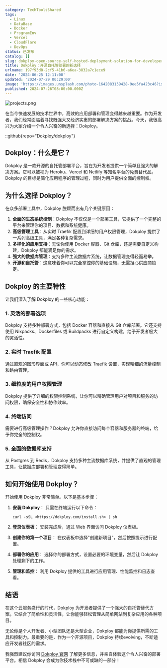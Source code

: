 ```yaml
---
category: TechToolsShared
tags:
  - Linux
  - DataBase
  - Docker
  - ProgramEnv
  - Vercel
  - CloudFlare
  - DevOps
status: 已发布
catalog: []
slug: dokploy-open-source-self-hosted-deployment-solution-for-developers
title: Dokploy：开源自托管部署的新选择
urlname: 197f93d8-2cf5-41b6-a6ea-3832a7c1ece9
date: '2024-06-25 12:11:00'
updated: '2024-07-29 00:29:00'
image: 'https://images.unsplash.com/photo-1642083139428-9ee5fa423c46?ixlib=rb-4.0.3&q=85&fm=jpg&crop=entropy&cs=srgb'
published: 2024-07-26T08:00:00.000Z
---
```


![projects.png](https://prod-files-secure.s3.us-west-2.amazonaws.com/5d24fe63-e567-4804-86f9-9fdc62e13082/adfdc1fe-2109-46ac-9ad4-f50e8631f20c/projects.png?X-Amz-Algorithm=AWS4-HMAC-SHA256&X-Amz-Content-Sha256=UNSIGNED-PAYLOAD&X-Amz-Credential=ASIAZI2LB4665IWRU5CN%2F20250302%2Fus-west-2%2Fs3%2Faws4_request&X-Amz-Date=20250302T053706Z&X-Amz-Expires=3600&X-Amz-Security-Token=IQoJb3JpZ2luX2VjEH4aCXVzLXdlc3QtMiJHMEUCIQClI0WyqUSrF5aon2nnpqaTt5Yddfw4FokEut6bmQG7%2FwIgXXcoohMGyCgpc6FGK7zCfFbS1Psjo07gg42g2DT0660qiAQItv%2F%2F%2F%2F%2F%2F%2F%2F%2F%2FARAAGgw2Mzc0MjMxODM4MDUiDEXfcl%2BPiHATZSvx6ircA8h3W%2FjGwX%2BjDk4oCD6iRzWfW8BpY8FNGB3K5LycjRb%2FkI5j%2F4mirppVow%2B6qUw49sJWyl21MziLRZZny4XO3hhoqw37ZmFO7xQGKs2N1kh5YMf%2BdqeexpakYVX62fUap8hWZkDIQvBpC6gQPoNTox%2B8S8UI%2BAWkgtn0BX1rzTOphjTNzsRFL6HKZzxCQ8DzqFqgjruHeJ04YlSpXW%2FqWaINaA8Fo1rrpJJw7XEiSDS5PDzIX6H3xGfmbGpjggJpwbh5misMdbx4YFnubjTnrc2%2BndATp%2FA84340SJsACSqKVreZ2HVxox3GBtpBXDL0YDYp2UJdV6VAu1Zy4Vc9gi6zFXGQFXVQzUDRjVvVzvTpifBlR%2Bsi1YKlS1s8H46%2Fh7v7%2Fd8euhB5PHXamu5z7U0nEJd8Tfq3wuw5TDPijM2AvBQeZJYXh0jtRuLuIP3YJ2xfR%2B%2FXlKLDkAJ9zQzWhZEwKZxyPYWR8b%2F6n9suYDpw9N%2BtRG7LQIMC3yMijYPXv9PBiB4%2BkHPEyJdyUgHQ5jQ7mZMvQQ4gZalW1WnGLpW7ga66v6zfYi2GDr6J5k9V3BdmLgjWWSbvdcoYS4sWq%2FLdOcx1SIAN1Fb481xvaThQ6TYVrfM0N9wW6wJsMLbWj74GOqUBlsRg7oqtKTchRj88rpoGJEYSS1Y%2BFlp%2Bi0WCI8sOaOxJZNy0DCAvW1%2BTnHQFwxzYoPVN69B9FhT6DYhSgregjj2DrjkYICAvXlyFXFCGL7k2a1Gc51HBMGTEqFvu89kv1%2FMs7n%2F51UWgw%2FrXnbLQGuHW7ExfzJ1CUdwaUefgobA5KIAkbkO8vd6uAm0xkX2LD9XLFqD7YjCBqCYkVTkfogplyV7H&X-Amz-Signature=78578136011faa8acd00410eca5be5c268869c29c9046fd227c7a09487db5cc2&X-Amz-SignedHeaders=host&x-id=GetObject)


在当今快速发展的技术世界中，高效的应用部署和管理变得越来越重要。作为开发者，我们经常面临着寻找既强大又经济实惠的部署解决方案的挑战。今天，我很高兴为大家介绍一个令人兴奋的新选择：Dokploy。


::github{repo="Dokploy/dokploy"}


## Dokploy：什么是它？


Dokploy 是一款开源的自托管部署平台，旨在为开发者提供一个简单且强大的解决方案。它可以被视为 Heroku、Vercel 和 Netlify 等知名平台的免费替代品。Dokploy 的目标是简化应用程序的管理过程，同时为用户提供全面的控制权。


## 为什么选择 Dokploy？


在众多部署工具中，Dokploy 脱颖而出有几个关键原因：

1. **全面的生态系统控制**：Dokploy 不仅仅是一个部署工具，它提供了一个完整的平台来管理你的项目、数据和系统健康。
2. **高级管理工具**：从实时 Traefik 配置到详细的用户权限管理，Dokploy 提供了一系列高级工具，满足各种复杂需求。
3. **多样化的应用支持**：无论你使用 Docker 容器、Git 仓库，还是需要自定义构建，Dokploy 都能满足你的需求。
4. **强大的数据库管理**：支持多种主流数据库系统，让数据管理变得轻而易举。
5. **开源和自托管**：这意味着你可以完全掌控你的基础设施，无需担心供应商锁定。

## Dokploy 的主要特性


让我们深入了解 Dokploy 的一些核心功能：


### 1. 灵活的部署选项


Dokploy 支持多种部署方式，包括 Docker 容器和直接从 Git 仓库部署。它还支持使用 Nixpacks、Dockerfiles 或 Buildpacks 进行自定义构建，给予开发者极大的灵活性。


### 2. 实时 Traefik 配置


通过直观的图形界面或 API，你可以动态修改 Traefik 设置，实现精细的流量控制和路由管理。


### 3. 细粒度的用户权限管理


Dokploy 提供了详细的权限控制系统，让你可以精确管理用户对项目和服务的访问权限，确保安全性和协作效率。


### 4. 终端访问


需要进行高级管理操作？Dokploy 允许你直接访问每个容器和服务器的终端，给予你完全的控制权。


### 5. 全面的数据库支持


从 Postgres 到 Redis，Dokploy 支持多种主流数据库系统，并提供了直观的管理工具，让数据库部署和管理变得简单。


## 如何开始使用 Dokploy？


开始使用 Dokploy 非常简单。以下是基本步骤：

1. **安装 Dokploy**：
只需在终端运行以下命令：

	```plain text
	curl -sSL <https://dokploy.com/install.sh> | sh
	```

2. **登录仪表板**：
安装完成后，通过 Web 界面访问 Dokploy 仪表板。
3. **创建你的第一个项目**：
在仪表板中选择"创建新项目"，然后按照提示进行配置。
4. **部署你的应用**：
选择你的部署方式，设置必要的环境变量，然后让 Dokploy 处理剩下的工作。
5. **管理和监控**：
利用 Dokploy 提供的工具进行应用管理、性能监控和日志查看。

## 结语


在这个云服务盛行的时代，Dokploy 为开发者提供了一个强大的自托管替代方案。它结合了简单性和灵活性，让你能够轻松管理从简单网站到复杂应用的各种项目。


无论你是个人开发者、小型团队还是大型企业，Dokploy 都能为你提供所需的工具和控制力。最重要的是，作为一个开源项目，Dokploy 持续evolving，不断适应开发者社区的需求。


我强烈建议你访问 [Dokploy 官网](https://dokploy.com/) 了解更多信息，并亲自体验这个令人兴奋的部署平台。相信 Dokploy 会成为你技术栈中不可或缺的一部分！

